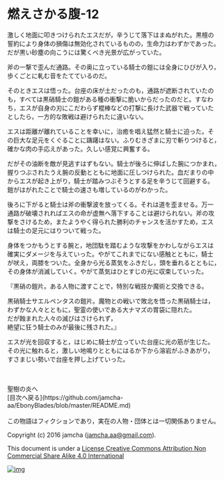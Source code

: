 # 燃えさかる腹-12

激しく地面に叩きつけられたエスだが，辛うじて落下はまぬがれた。黒檀の  
誓約により身体の損傷は無効化されているものの，生命力はわずかであった。  
だが黒い砂塵の向こうには驚くべき光景が広がっていた。  

斧の一撃で歪んだ通路。その奥に立っている騎士の鎧には全身にひびが入り，  
歩くごとに軋む音をたてているのだ。  

そのときエスは悟った。台座の床が土だったのも，通路が遮断されていたの  
も，すべては黒硝騎士の鎧がある種の衝撃に脆いからだったのだと。すなわ  
ち，エスが自身の刃にこだわらず棍棒などの打撃に長けた武器で戦っていた  
としたら，一方的な敗戦は避けられたに違いない。  

エスは距離が離れていることを幸いに，治癒を唱え猛然と騎士に迫った。そ  
の巨大な足元をくぐることに躊躇はない。ふりむきざまに刃で斬りつけると，  
確かな肉の手応えがあった。久しい感覚に興奮する。  

だがその油断を敵が見逃すはずもない。騎士が後ろに伸ばした腕につかまれ，  
握りつぶされたうえ腕の反動とともに地面に圧しつけられた。血だまりの中  
からエスが起き上がり，騎士が踏みつぶそうとする足を辛うじて回避する。  
鎧がはがれたことで騎士の速さも増しているのがわかった。  

後ろに下がると騎士は斧の衝撃波を放ってくる。それは道を歪ませる。万一  
通路が破壊されればエスの命が虚無へ落下することは避けられない。斧の攻  
撃をさけるため，またようやく得られた勝利のチャンスを活かすため，エス  
は騎士の足元にはりついて戦った。  

身体をつかもうとする腕と，地団駄を踏むような攻撃をかわしながらエスは  
確実にダメージを与えていった。やがてこれまでにない感触とともに，騎士  
が吠え，両膝をついた。全身から光る蒸気をふきだし，頭を垂れるとともに，  
その身体が消滅していく。やがて蒸気はひとすじの光に収束していった。  

『黒硝の鎧片。ある人物に渡すことで，特別な戦技か魔術と交換できる。  

黒硝騎士サエルペンタスの鎧片。魔物との戦いで敗北を悟った黒硝騎士は，  
わずかな人々とともに，聖霊の使いである大ナマズの胃袋に隠れた。  
だが蝕まれた人々の滅びはさけられず，  
絶望に狂う騎士のみが最後に残された。』  

エスが光を回収すると，はじめに騎士が立っていた台座に光の筋が生じた。  
その光に触れると，激しい地鳴りとともにはるか下から溶岩がふきあがり，  
すさまじい勢いで台座を押し上げていった。  

<br>  
<br>  
聖樹の炎へ  

<br>  
[目次へ戻る](https://github.com/jamcha-aa/EbonyBlades/blob/master/README.md)  
<br>  
<br>  
この物語はフィクションであり，実在の人物・団体とは一切関係ありません。  

Copyright (c) 2016 jamcha (jamcha.aa@gmail.com).  

This document is under a [License Creative Commons Attribution Non Commercial Share Alike 4.0 International](http://creativecommons.org/licenses/by-nc-sa/4.0/deed)  

[![img](http://i.creativecommons.org/l/by-nc-sa/3.0/80x15.png)](http://creativecommons.org/licenses/by-nc-sa/4.0/deed)